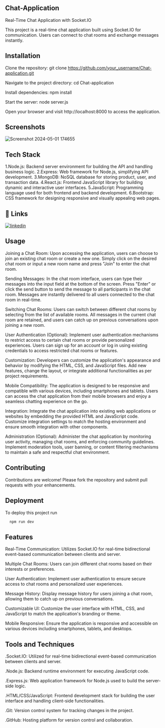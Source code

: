 ## Chat-Application

Real-Time Chat Application with Socket.IO

This project is a real-time chat application built using Socket.IO for communication. Users can connect to chat rooms and exchange messages instantly.


## Installation

Clone the repository: git clone https://github.com/your_username/Chat-application.git


Navigate to the project directory: cd 
Chat-application


Install dependencies: npm install


Start the server: node server.js


Open your browser and visit http://localhost:8000 to access the application.


## Screenshots

![Screenshot 2024-05-01 174655](https://github.com/user-attachments/assets/4092df27-0f9c-4aaa-9520-437a0fa1c290)



## Tech Stack

1.Node.js: Backend server environment for building the API and handling business logic.
2.Express: Web framework for Node.js, simplifying API development.
3.MongoDB: NoSQL database for storing product, user, and transaction data.
4.React.js: Frontend JavaScript library for building dynamic and interactive user interfaces.
5.JavaScript: Programming language used for both frontend and backend development.
6.Bootstrap: CSS framework for designing responsive and visually appealing web pages.


## 🔗 Links


[![linkedin](https://img.shields.io/badge/linkedin-0A66C2?style=for-the-badge&logo=linkedin&logoColor=white)](https://www.linkedin.com/in/shalini06/)



## Usage
Joining a Chat Room:
Upon accessing the application, users can choose to join an existing chat room or create a new one.
Simply click on the desired chat room or input a new room name and press "Join" to enter the chat room.


Sending Messages:
In the chat room interface, users can type their messages into the input field at the bottom of the screen.
Press "Enter" or click the send button to send the message to all participants in the chat room.
Messages are instantly delivered to all users connected to the chat room in real-time.


Switching Chat Rooms:
Users can switch between different chat rooms by selecting from the list of available rooms.
All messages in the current chat room are retained, and users can catch up on previous conversations upon joining a new room.


User Authentication (Optional):
Implement user authentication mechanisms to restrict access to certain chat rooms or provide personalized experiences.
Users can sign up for an account or log in using existing credentials to access restricted chat rooms or features.


Customization:
Developers can customize the application's appearance and behavior by modifying the HTML, CSS, and JavaScript files.
Add new features, change the layout, or integrate additional functionalities as per project requirements.


Mobile Compatibility:
The application is designed to be responsive and compatible with various devices, including smartphones and tablets.
Users can access the chat application from their mobile browsers and enjoy a seamless chatting experience on the go.


Integration:
Integrate the chat application into existing web applications or websites by embedding the provided HTML and JavaScript code.
Customize integration settings to match the hosting environment and ensure smooth integration with other components.


Administration (Optional):
Administer the chat application by monitoring user activity, managing chat rooms, and enforcing community guidelines.
Implement moderation tools, user banning, or content filtering mechanisms to maintain a safe and respectful chat environment.
## Contributing

Contributions are welcome! Please fork the repository and submit pull requests with your enhancements.


## Deployment

To deploy this project run

```bash
  npm run dev
```


## Features

Real-Time Communication: Utilizes Socket.IO for real-time bidirectional event-based communication between clients and server.

Multiple Chat Rooms: Users can join different chat rooms based on their interests or preferences.

User Authentication: Implement user authentication to ensure secure access to chat rooms and personalized user experiences.

Message History: Display message history for users joining a chat room, allowing them to catch up on previous conversations.

Customizable UI: Customize the user interface with HTML, CSS, and JavaScript to match the application's branding or theme.

Mobile Responsive: Ensure the application is responsive and accessible on various devices including smartphones, tablets, and desktops.


## Tools and Techniques

.Socket.IO: Utilized for real-time bidirectional event-based communication between clients and server.

.Node.js: Backend runtime environment for executing JavaScript code.

.Express.js: Web application framework for Node.js used to build the server-side logic.

.HTML/CSS/JavaScript: Frontend development stack for building the user interface and handling client-side functionalities.

.Git: Version control system for tracking changes in the project.

.GitHub: Hosting platform for version control and collaboration.
